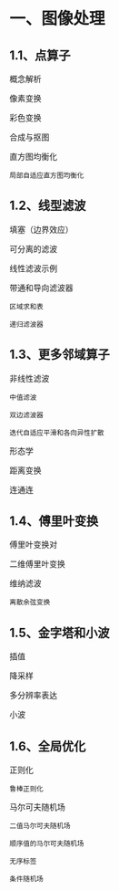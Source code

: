 # 一、图像处理

## 1.1、点算子
    
   概念解析
    
   像素变换
    
   彩色变换
    
   合成与抠图
    
   直方图均衡化
   
    局部自适应直方图均衡化
    
## 1.2、线型滤波
    
   填塞（边界效应）
    
   可分离的滤波
    
   线性滤波示例
    
   带通和导向滤波器
    
    区域求和表
        
    递归滤波器

## 1.3、更多邻域算子

   非线性滤波
    
    中值滤波
    
    双边滤波器
    
    迭代自适应平滑和各向异性扩散
    
   形态学
   
   距离变换
   
   连通连
   
## 1.4、傅里叶变换

   傅里叶变换对
   
   二维傅里叶变换
   
   维纳滤波
   
    离散余弦变换
    
## 1.5、金字塔和小波

   插值
   
   降采样
   
   多分辨率表达
   
   小波
   
## 1.6、全局优化

   正则化
    
    鲁棒正则化
    
   马尔可夫随机场
   
    二值马尔可夫随机场
    
    顺序值的马尔可夫随机场
    
    无序标签
    
    条件随机场
